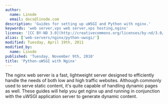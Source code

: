 ```yaml
---
author:
  name: Linode
  email: docs@linode.com
description: 'Guides for setting up uWSGI and Python with nginx.'
keywords: 'web server,vps web server,vps hosting,nginx'
license: '[CC BY-ND 3.0](http://creativecommons.org/licenses/by-nd/3.0/us/)'
alias: ['web-servers/nginx/python-uwsgi/']
modified: Tuesday, April 19th, 2011
modified_by:
  name: Linode
published: 'Tuesday, November 9th, 2010'
title: 'Python-uWSGI with Nginx'
---
```


The nginx web server is a fast, lightweight server designed to efficiently handle the needs of both low and high traffic websites. Although commonly used to serve static content, it's quite capable of handling dynamic pages as well. These guides will help you get nginx up and running in conjunction with the uWSGI application server to generate dynamic content.
